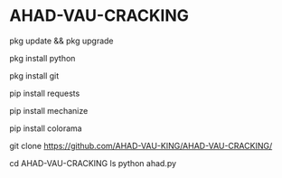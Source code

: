 # AHAD-VAU-CRACKING

pkg update && pkg upgrade

pkg install python

pkg install git


pip install requests


pip install mechanize


pip install colorama

 
git clone https://github.com/AHAD-VAU-KING/AHAD-VAU-CRACKING/

cd AHAD-VAU-CRACKING
ls
python ahad.py
